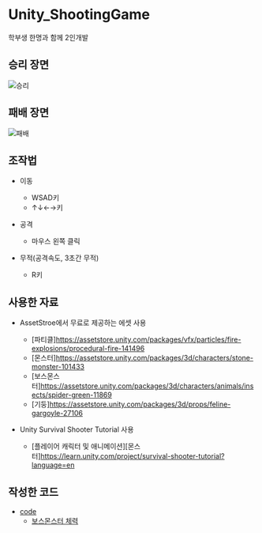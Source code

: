 # Unity_ShootingGame
학부생 한명과 함께 2인개발

## 승리 장면
![승리](https://user-images.githubusercontent.com/52282493/106029265-429eb380-6110-11eb-8719-cd0f9174f855.gif)

## 패배 장면
![패배](https://user-images.githubusercontent.com/52282493/106029251-3dd9ff80-6110-11eb-9794-58a8b38fde43.gif)

## 조작법
* 이동
   * WSAD키    
   * ↑↓←→키
   
* 공격
  * 마우스 왼쪽 클릭
  
* 무적(공격속도, 3초간 무적)
  * R키
 

## 사용한 자료
- AssetStroe에서 무료로 제공하는 에셋 사용
  - [파티클]https://assetstore.unity.com/packages/vfx/particles/fire-explosions/procedural-fire-141496
  - [몬스터]https://assetstore.unity.com/packages/3d/characters/stone-monster-101433
  - [보스몬스터]https://assetstore.unity.com/packages/3d/characters/animals/insects/spider-green-11869
  - [기둥]https://assetstore.unity.com/packages/3d/props/feline-gargoyle-27106

- Unity Survival Shooter Tutorial 사용
  - [플레이어 캐릭터 및 애니메이션][몬스터]https://learn.unity.com/project/survival-shooter-tutorial?language=en

## 작성한 코드
- [code](https://github.com/OGyoung/Unity-ShootingGame/tree/main/Assets/coding)
  - [보스몬스터 체력](https://github.com/OGyoung/Unity-ShootingGame/blob/main/Assets/coding/BossHealth.cs)
